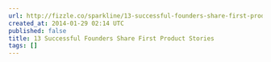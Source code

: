 ```yaml
---
url: http://fizzle.co/sparkline/13-successful-founders-share-first-product-stories
created_at: 2014-01-29 02:14 UTC
published: false
title: 13 Successful Founders Share First Product Stories
tags: []
---
```



